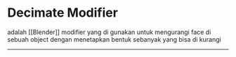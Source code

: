 # Decimate Modifier

adalah [[Blender]] modifier yang di gunakan untuk mengurangi face di sebuah object dengan menetapkan bentuk sebanyak yang bisa di kurangi

---
